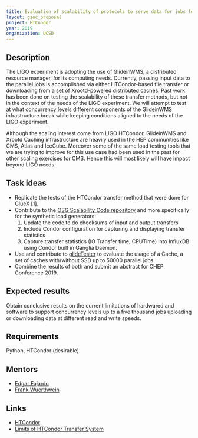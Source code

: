 ```yaml
---
title: Evaluation of scalability of protocols to serve data for jobs for LIGO/Collaboration
layout: gsoc_proposal
project: HTCondor
year: 2019
organization: UCSD
---
```


## Description

The LIGO experiment is adopting the use of GlideinWMS, a distributed resource manager, for its computing needs. Currently, passing input data to the parallel jobs is accomplished via either HTCondor-based file transfer or downloading from a set of Xrootd-powered distributed caches. Past work has been done on testing the scalability of these transfer methods, but not in the context of the needs of the LIGO experiment. We will attempt to test at what concurrency levels different components of the GlideinWMS infrastructure break while keeping conditions aligned to the needs of the LIGO experiment. 

Although the scaling interest come from LIGO HTCondor, GlideinWMS and Xrootd Caching infrastructure are heavily used in the HEP communities like CMS, Atlas and IceCube. Moreover some of the same load testing tools that we are trying to improve for this use case had been used in the past for other scaling exercises for CMS. Hence this will most likely will have impact beyond LIGO needs. 


## Task ideas
 * Replicate the tests of the HTCondor transfer method that were done for GlueX [1].
 * Contribute to the [OSG Scalability Code repository](https://sourceforge.net/projects/osgscal/) and more specifically for the synthetic load generators:
    1. Update the code to do  checksums of input and output transfers
    1. Include Condor configuration for capturing and displaying transfer statistics
    1. Capture transfer statistics (IO Transfer time, CPUTime) into InfluxDB using Condor built in Ganglia Daemon.
 * Use and contribute to [glideTester](https://github.com/efajardo/osgscal/tree/master/glideTester) to evaluate the usage of a Cache, a set of caches with/without SSD up to 50000 parallel jobs.
 * Combine the results of both and submit an abstract for CHEP Conference 2019.

## Expected results
Obtain conclusive results on the current limitations of hardwared and software to support concurrency levels up to a five thousand jobs uploading or downloading data at different read and write speeds. 

## Requirements
Python, HTCondor (desirable)

## Mentors
  * [Edgar Fajardo](mailto:emfajard@ucsd.edu)
  * [Frank Wuerthwein](mailto:fkw@ucsd.edu)

## Links
  * [HTCondor](http://research.cs.wisc.edu/htcondor/)
  * [Limits of HTCondor Transfer System](https://indico.cern.ch/event/587955/contributions/2937378/contribution.pdf)


